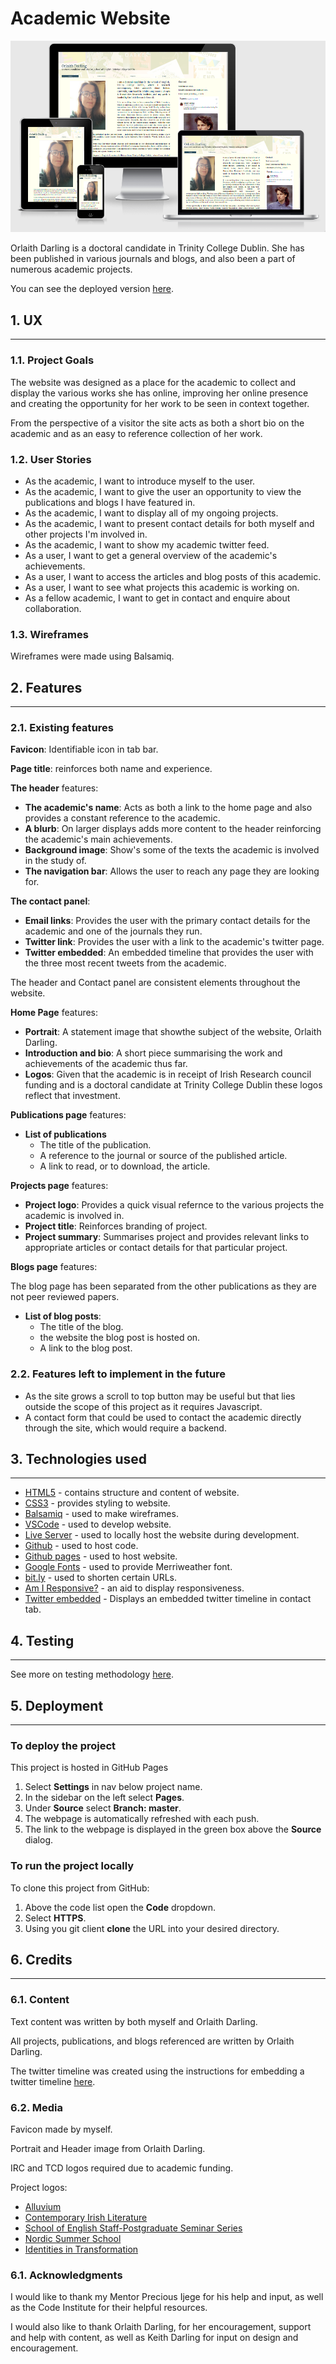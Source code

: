 # Academic Website

![AmIResponsive image](readme-images/amiresponsive.png)

Orlaith Darling is a doctoral candidate in Trinity College Dublin. She has been published in various journals and blogs, and also been a part of numerous academic projects.

You can see the deployed version [here](https://fgryson.github.io/CI-milestone-1/).

## 1. UX

---

### 1.1. Project Goals

The website was designed as a place for the academic to collect and display the various works she has online, improving her online presence and creating the opportunity for her work to be seen in context together.

From the perspective of a visitor the site acts as both a short bio on the academic and as an easy to reference collection of her work.

### 1.2. User Stories

- As the academic, I want to introduce myself to the user.
- As the academic, I want to give the user an opportunity to view the publications and blogs I have featured in.
- As the academic, I want to display all of my ongoing projects.
- As the academic, I want to present contact details for both myself and other projects I'm involved in.
- As the academic, I want to show my academic twitter feed.
- As a user, I want to get a general overview of the academic's achievements.
- As a user, I want to access the articles and blog posts of this academic.
- As a user, I want to see what projects this academic is working on.
- As a fellow academic, I want to get in contact and enquire about collaboration.

### 1.3. Wireframes

Wireframes were made using Balsamiq.

<!-- Add table of wireframes -->

## 2. Features

---

### 2.1. Existing features

**Favicon**: Identifiable icon in tab bar.

**Page title**: reinforces both name and experience.

**The header** features:
- **The academic's name**: Acts as both a link to the home page and also provides a constant reference to the academic.
- **A blurb**: On larger displays adds more content to the header reinforcing the academic's main achievements.
- **Background image**: Show's some of the texts the academic is involved in the study of.
- **The navigation bar**: Allows the user to reach any page they are looking for.

**The contact panel**:
- **Email links**: Provides the user with the primary contact details for the academic and one of the journals they run.
- **Twitter link**: Provides the user with a link to the academic's twitter page.
- **Twitter embedded**: An embedded timeline that provides the user with the three most recent tweets from the academic.

The header and Contact panel are consistent elements throughout the website.

**Home Page** features:
- **Portrait**: A statement image that showthe subject of the website, Orlaith Darling.
- **Introduction and bio**: A short piece summarising the work and achievements of the academic thus far.
- **Logos**: Given that the academic is in receipt of Irish Research council funding and is a doctoral candidate at Trinity College Dublin these logos reflect that investment.

**Publications page** features:
- **List of publications**
  - The title of the publication.
  - A reference to the journal or source of the published article.
  - A link to read, or to download, the article.

**Projects page** features:
- **Project logo**: Provides a quick visual refernce to the various projects the academic is involved in.
- **Project title**: Reinforces branding of project.
- **Project summary**: Summarises project and provides relevant links to appropriate articles or contact details for that particular project.

**Blogs page** features:

  The blog page has been separated from the other publications as they are not peer reviewed papers.

- **List of blog posts**:
  - The title of the blog.
  - the website the blog post is hosted on.
  - A link to the blog post.

### 2.2. Features left to implement in the future

- As the site grows a scroll to top button may be useful but that lies outside the scope of this project as it requires Javascript.
- A contact form that could be used to contact the academic directly through the site, which would require a backend.

## 3. Technologies used

---

- [HTML5](https://en.wikipedia.org/wiki/HTML) - contains structure and content of website.
- [CSS3](https://en.wikipedia.org/wiki/CSS) - provides styling to website.
- [Balsamiq](https://balsamiq.com/) - used to make wireframes.
- [VSCode](https://code.visualstudio.com/) - used to develop website.
- [Live Server](https://marketplace.visualstudio.com/items?itemName=ritwickdey.LiveServer) - used to locally host the website during development.
- [Github](https://github.com/) - used to host code.
- [Github pages](https://pages.github.com/) - used to host website.
- [Google Fonts](https://fonts.google.com/) - used to provide Merriweather font.
- [bit.ly](https://www.bitly.com) - used to shorten certain URLs.
- [Am I Responsive?](http://ami.responsivedesign.is/) - an aid to display responsiveness.
- [Twitter embedded](https://publish.twitter.com/) - Displays an embedded twitter timeline in contact tab.


## 4. Testing

---

See more on testing methodology [here](TESTING.md).

## 5. Deployment

---

### To deploy the project

This project is hosted in GitHub Pages

1. Select **Settings** in nav below project name.
2. In the sidebar on the left select **Pages**.
3. Under **Source** select **Branch: master**.
4. The webpage is automatically refreshed with each push.
5. The link to the webpage is displayed in the green box above the **Source** dialog.

### To run the project locally

To clone this project from GitHub:

1. Above the code list open the **Code** dropdown.
2. Select **HTTPS**.
3. Using you git client **clone** the URL into your desired directory.

## 6. Credits

---

### 6.1. Content

Text content was written by both myself and Orlaith Darling.

All projects, publications, and blogs referenced are written by Orlaith Darling.

The twitter timeline was created using the instructions for embedding a twitter timeline [here](https://developer.twitter.com/en/docs/twitter-for-websites/timelines/overview).

### 6.2. Media

Favicon made by myself.

Portrait and Header image from Orlaith Darling.

IRC and TCD logos required due to academic funding.

Project logos:
- [Alluvium](https://www.alluvium-journal.org/)
- [Contemporary Irish Literature](https://contemporaryirishlit.wordpress.com/)
- [School of English Staff-Postgraduate Seminar Series](https://twitter.com/SeminarsTCD2021)
- [Nordic Summer School](https://narrativeandviolence.com/)
- [Identities in Transformation](https://www.tcd.ie/trinitylongroomhub/research/themes/identities-in-transformation.php)

### 6.1. Acknowledgments

I would like to thank my Mentor Precious Ijege for his help and input, as well as the Code Institute for their helpful resources.

I would also like to thank Orlaith Darling, for her encouragement, support and help with content, as well as Keith Darling for input on design and encouragement.
